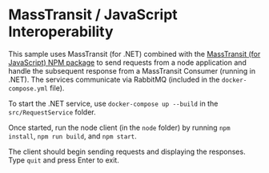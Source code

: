 # MassTransit / JavaScript Interoperability

This sample uses MassTransit (for .NET) combined with the [MassTransit (for JavaScript) NPM package](https://www.npmjs.com/package/masstransit-rabbitmq) to send requests from a node application and handle the subsequent response from a MassTransit Consumer (running in .NET). The services communicate via RabbitMQ (included in the `docker-compose.yml` file).

To start the .NET service, use `docker-compose up --build` in the `src/RequestService` folder.

Once started, run the node client (in the `node` folder) by running `npm install`, `npm run build`, and `npm start`.

The client should begin sending requests and displaying the responses. Type `quit` and press Enter to exit.

